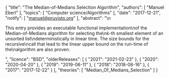 {
    "title": "The Median-of-Medians Selection Algorithm",
    "authors": [
        "Manuel Eberl"
    ],
    "topics": [
        "Computer science/Algorithms"
    ],
    "date": "2017-12-21",
    "notify": [
        "manuel@pruvisto.org"
    ],
    "abstract": "\n<p>This entry provides an executable functional implementation\nof the Median-of-Medians algorithm for selecting the\n<em>k</em>-th smallest element of an unsorted list\ndeterministically in linear time. The size bounds for the recursive\ncall that lead to the linear upper bound on the run-time of the\nalgorithm are also proven. </p>",
    "licence": "BSD",
    "olderReleases": [
        {
            "2021": "2021-02-23"
        },
        {
            "2020": "2020-04-20"
        },
        {
            "2019": "2019-06-11"
        },
        {
            "2018": "2018-08-16"
        },
        {
            "2017": "2017-12-22"
        }
    ],
    "theories": [
        "Median_Of_Medians_Selection"
    ]
}
